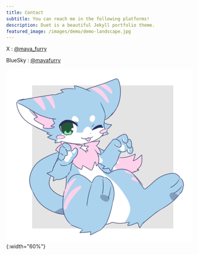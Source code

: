 ```yaml
---
title: Contact
subtitle: You can reach me in the following platforms!
description: Duet is a beautiful Jekyll portfolio theme.
featured_image: /images/demo/demo-landscape.jpg
---
```


X : [@maya_furry](https://twitter.com/maya_furry)

BlueSky : [@mayafurry](https://bsky.app/profile/mayafurry.bsky.social)

![](/images/commissions/1352326-3.output.png){:width="60%"}